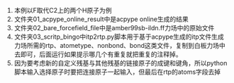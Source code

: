 
1. 本例以F取代C2上的两个H原子为例
1. 文件夹01_acpype_online_result中是acpype online生成的结果
1. 文件夹02_bare_forcefield_file中是amber99sb-ildn.ff力场中的原始文件
1. 文件夹03_scritp_bingo中itp2rtp.py脚本用于基于acpype生成的itp文件生成力场所需的rtp、atometype、nonbond、bond这类文件，复制到白板力场中去即可，后面运行如果提示哪几个有重复就把重复的注释掉。
1. 因为要考虑新的自定义残基与其他残基的链接原子的成键和键角，所以python脚本输入选择原子时要把连接原子一起输入，但最后在rtp的atoms字段去掉